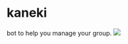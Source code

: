 # kaneki
bot to help you manage your group.
<img src="https://telegra.ph/file/977b589916bb9ea7de1a4.jpg">
